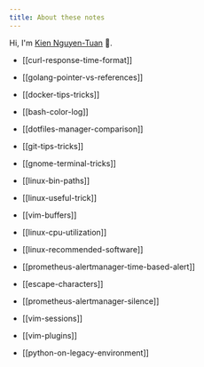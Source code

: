 ```yaml
---
title: About these notes
---
```


Hi, I'm [Kien Nguyen-Tuan](https://github.com/ntk148v/) 👋.

- [[curl-response-time-format]]

- [[golang-pointer-vs-references]]

- [[docker-tips-tricks]]

- [[bash-color-log]]

- [[dotfiles-manager-comparison]]

- [[git-tips-tricks]]

- [[gnome-terminal-tricks]]

- [[linux-bin-paths]]

- [[linux-useful-trick]]

- [[vim-buffers]]

- [[linux-cpu-utilization]]

- [[linux-recommended-software]]

- [[prometheus-alertmanager-time-based-alert]]

- [[escape-characters]]

- [[prometheus-alertmanager-silence]]

- [[vim-sessions]]

- [[vim-plugins]]

- [[python-on-legacy-environment]]
